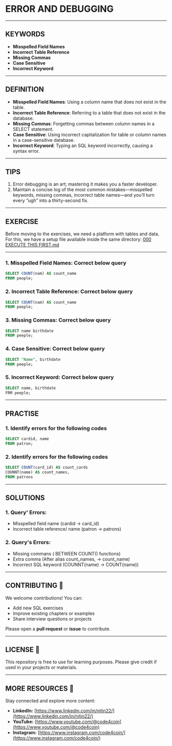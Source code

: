 # ERROR AND DEBUGGING
---
## KEYWORDS
- **Misspelled Field Names**
- **Incorrect Table Reference**
- **Missing Commas**
- **Case Sensitive**
- **Incorrect Keyword**
---
## DEFINITION
- **Misspelled Field Names**: Using a column name that does not exist in the table.  
- **Incorrect Table Reference**: Referring to a table that does not exist in the database.  
- **Missing Commas**: Forgetting commas between column names in a SELECT statement.  
- **Case Sensitive**: Using incorrect capitalization for table or column names in a case-sensitive database.  
- **Incorrect Keyword**: Typing an SQL keyword incorrectly, causing a syntax error.

---
## TIPS
1. Error debugging is an art; mastering it makes you a faster developer.
2. Maintain a concise log of the most common mistakes—misspelled keywords, missing commas, incorrect table names—and you’ll turn every “ugh” into a thirty-second fix.
---
## EXERCISE
Before moving to the exercises, we need a platform with tables and data.  
For this, we have a setup file available inside the same directory: [000 EXECUTE THIS FIRST.md](https://github.com/code4coin/001-SQL-Structured-Query-Language-/blob/main/001%20SQL%20FOR%20DATA%20ENGINEERS/001%20Exercises/000%20EXECUTE%20THIS%20FIRST.md)

---
### 1. **Misspelled Field Names**: Correct below query
```sql
SELECT COUNT(nam) AS count_name
FROM people;
```
### 2. **Incorrect Table Reference**: Correct below query
```sql
SELECT COUNT(nam) AS count_name
FROM peeple;
```
### 3. **Missing Commas**: Correct below query
```sql
SELECT name birthdate
FROM peeple;
```
### 4. **Case Sensitive**: Correct below query
```sql
SELECT "Name", birthdate
FROM peeple;
```
### 5. **Incorrect Keyword**: Correct below query
```sql
SELECT name, birthdate
FRM peeple;
```
---
## PRACTISE
### 1. Identify errors for the following codes
```sql
SELECT cardid, name
FROM patron;
```
### 2. Identify errors for the following codes
```sql
SELECT COUNT(card_id) AS count_cards
COUNNT(name) AS count_names,
FROM patrons
```
---
## SOLUTIONS
### 1. Query' Errors: 
- Misspelled field name (cardid -> card_id)
- Incorrect table reference/ name (patron -> patrons)
### 2. Query's Errors:
- Missing commans ( BETWEEN COUNT() functions)
- Extra comma (After alias count_names, -> count_name)
- Incorrect SQL keyword (COUNNT(name) -> COUNT(name))
---
## **CONTRIBUTING** 🤝

We welcome contributions! You can:

- Add new SQL exercises
- Improve existing chapters or examples
- Share interview questions or projects

Please open a **pull request** or **issue** to contribute.

---
## **LICENSE** 📄

This repository is free to use for learning purposes. Please give credit if used in your projects or materials.

---
## **MORE RESOURCES** 🔗

Stay connected and explore more content:

- **LinkedIn:** [https://www.linkedin.com/in/nitin22/](https://www.linkedin.com/in/nitin22/)
- **YouTube:** [https://www.youtube.com/@code4coin](https://www.youtube.com/@code4coin)
- **Instagram:** [https://www.instagram.com/code4coin/](https://www.instagram.com/code4coin/)

